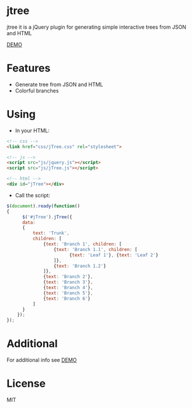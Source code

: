 # jtree
jtree it is a jQuery plugin for generating simple interactive trees from JSON and HTML

[DEMO](https://yadobr.github.io/jtree/)

# Features
 - Generate tree from JSON and HTML
 - Colorful branches

# Using
 - In your HTML:
```html
<!-- css -->
<link href="css/jTree.css" rel="stylesheet">

<!-- js -->
<script src="js/jquery.js"></script>
<script src="js/jTree.js"></script>

<!-- html -->
<div id="jTree"></div>
```
 - Call the script:
```js
$(document).ready(function()
{
      $('#jTree').jTree({
      data:
      {
          text: 'Trunk',
          children: [
              {text: 'Branch 1', children: [
                  {text: 'Branch 1.1', children: [
                        {text: 'Leaf 1'}, {text: 'Leaf 2'}
                  ]},
                  {text: 'Branch 1.2'}
              ]},
              {text: 'Branch 2'},
              {text: 'Branch 3'},
              {text: 'Branch 4'},
              {text: 'Branch 5'},
              {text: 'Branch 6'}
          ]
      }
    });
});
```

# Additional
For additional info see [DEMO](https://yadobr.github.io/jtree/)

# License
MIT
